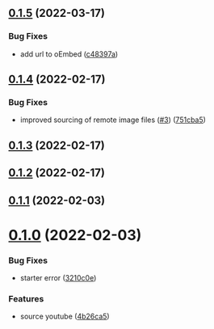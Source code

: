 ## [0.1.5](https://github.com/queen-raae/gatsby-source-youtube-oembed/compare/v0.1.4...v0.1.5) (2022-03-17)

### Bug Fixes

- add url to oEmbed ([c48397a](https://github.com/queen-raae/gatsby-source-youtube-oembed/commit/c48397afb93102bb0e7e99b3cca7f7f45b04e0c6))

## [0.1.4](https://github.com/queen-raae/gatsby-source-youtube-oembed/compare/v0.1.3...v0.1.4) (2022-02-17)

### Bug Fixes

- improved sourcing of remote image files ([#3](https://github.com/queen-raae/gatsby-source-youtube-oembed/issues/3)) ([751cba5](https://github.com/queen-raae/gatsby-source-youtube-oembed/commit/751cba563aac7286173645149bc3ef899e9782dc))

## [0.1.3](https://github.com/queen-raae/gatsby-source-youtube-oembed/compare/v0.1.2...v0.1.3) (2022-02-17)

## [0.1.2](https://github.com/queen-raae/gatsby-source-youtube-oembed/compare/v0.1.1...v0.1.2) (2022-02-17)

## [0.1.1](https://github.com/queen-raae/gatsby-source-youtube-oembed/compare/v0.1.0...v0.1.1) (2022-02-03)

# [0.1.0](https://github.com/queen-raae/gatsby-source-youtube-oembed/compare/v0.0.0...v0.1.0) (2022-02-03)

### Bug Fixes

- starter error ([3210c0e](https://github.com/queen-raae/gatsby-source-youtube-oembed/commit/3210c0eb1de60c475ddeeed03f3613a37c83b6ee))

### Features

- source youtube ([4b26ca5](https://github.com/queen-raae/gatsby-source-youtube-oembed/commit/4b26ca5509531cb64d416755b3f5455445f69208))
